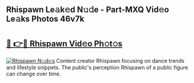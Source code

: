 ## Rhispawn Le𝚊k𝚎d N𝚞𝚍e - Part-MXQ Vid𝚎o Le𝚊ks Photos 46v7k

# <h2><a href="http://fbe0y4.evod.top/?m=Rhispawn">🔗 👉🔴 Rhispawn Vid𝚎o Ph𝚘t𝚘s</a></h2>

[![Rhispawn N𝚞d𝚎s](https://i.imgur.com/8V9OHl7.gif)](http://fbe0y4.evod.top/?m=Rhispawn)
Content creator Rhispawn focusing on dance trends and lifestyle snippets. The public's perception Rhispawn of a public figure can change over time. 
